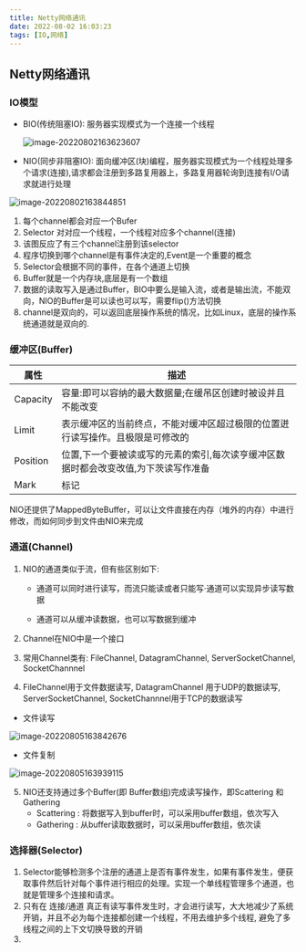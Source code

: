 ```yaml
---
title: Netty网络通讯
date: 2022-08-02 16:03:23
tags: [IO,网络]
---
```


## Netty网络通讯

### IO模型

- BIO(传统阻塞IO): 服务器实现模式为一个连接一个线程

  ![image-20220802163623607](https://lzc-oss.oss-cn-chengdu.aliyuncs.com/notes/image-20220802163623607.png)

- NIO(同步非阻塞IO): 面向缓冲区(块)编程，服务器实现模式为一个线程处理多个请求(连接),请求都会注册到多路复用器上，多路复用器轮询到连接有I/O请求就进行处理

![image-20220802163844851](https://lzc-oss.oss-cn-chengdu.aliyuncs.com/notes/image-20220802163844851.png)

1. 每个channel都会对应一个Bufer
2. Selector 对对应一个线程，一个线程对应多个channel(连接)
3. 该图反应了有三个channel注册到该selector 
4. 程序切换到哪个channel是有事件决定的,Event是一个重要的概念
5. Selector会根据不同的事件，在各个通道上切换
6. Buffer就是一个内存块,底层是有一个数组
7. 数据的读取写入是通过Buffer，BIO中要么是输入流，或者是输出流，不能双向，NIO的Buffer是可以读也可以写，需要flip()方法切换
8. channel是双向的，可以返回底层操作系统的情况，比如Linux，底层的操作系统通道就是双向的.

### 缓冲区(Buffer)

| 属性     | 描述                                                         |
| -------- | ------------------------------------------------------------ |
| Capacity | 容量:即可以容纳的最大数据量;在缓吊区创建时被设并且不能改变   |
| Limit    | 表示缓冲区的当前终点，不能对缓冲区超过极限的位置迸行读写操作。且极限是可修改的 |
| Position | 位置,下一个要被读或写的元素的索引,每次读亨缓冲区数据时都会改变改值,为下茨读写作准备 |
| Mark     | 标记                                                         |

NIO还提供了MappedByteBuffer，可以让文件直接在内存（堆外的内存）中进行修改，而如何同步到文件由NIO来完成

### 通道(Channel)

1. NIO的通道类似于流，但有些区别如下:

   - 通道可以同时进行读写，而流只能读或者只能写·通道可以实现异步读写数据

   - 通道可以从缓冲读数据，也可以写数据到缓冲
2. Channel在NIO中是一个接口
3. 常用Channel类有: FileChannel, DatagramChannel, ServerSocketChannel, SocketChannnel
4. FileChannel用于文件数据读写, DatagramChannel 用于UDP的数据读写, ServerSocketChannel, SocketChannnel用于TCP的数据读写

- 文件读写

 ![image-20220805163842676](https://lzc-oss.oss-cn-chengdu.aliyuncs.com/notes/image-20220805163842676.png)

- 文件复制

![image-20220805163939115](https://lzc-oss.oss-cn-chengdu.aliyuncs.com/notes/image-20220805163939115.png)

5. NIO还支持通过多个Buffer(即 Buffer数组)完成读写操作，即Scattering 和 Gathering
   - Scattering : 将数据写入到buffer时，可以采用buffer数组，依次写入
   - Gathering : 从buffer读取数据时，可以采用buffer数组，依次读

### 选择器(Selector)

1. Selector能够检测多个注册的通道上是否有事件发生，如果有事件发生，便获取事件然后针对每个事件进行相应的处理。实现一个单线程管理多个通道，也就是管理多个连接和请求。
2. 只有在 连接/通道 真正有读写事件发生时，才会进行读写，大大地减少了系统开销，并且不必为每个连接都创建一个线程，不用去维护多个线程, 避免了多线程之间的上下文切换导致的开销
3. 


